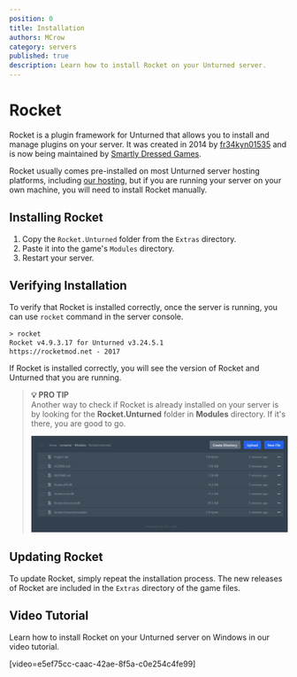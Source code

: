 ```yaml
---
position: 0
title: Installation
authors: MCrow
category: servers
published: true
description: Learn how to install Rocket on your Unturned server.
---
```


# Rocket
Rocket is a plugin framework for Unturned that allows you to install and manage plugins on your server. It was created in 2014 by [fr34kyn01535](https://github.com/fr34kyn01535) and is now being maintained by [Smartly Dressed Games](https://smartlydressedgames.com/).

Rocket usually comes pre-installed on most Unturned server hosting platforms, including [our hosting](/hosting), but if you are running your server on your own machine, you will need to install Rocket manually.

## Installing Rocket
1. Copy the `Rocket.Unturned` folder from the `Extras` directory.
2. Paste it into the game's `Modules` directory.
3. Restart your server.

## Verifying Installation
To verify that Rocket is installed correctly, once the server is running, you can use `rocket` command in the server console. 

```
> rocket
Rocket v4.9.3.17 for Unturned v3.24.5.1
https://rocketmod.net - 2017
```

If Rocket is installed correctly, you will see the version of Rocket and Unturned that you are running.

> **💡 PRO TIP**  
> Another way to check if Rocket is already installed on your server is by looking for the **Rocket.Unturned** folder in **Modules** directory. If it's there, you are good to go.
>
> ![rocket in modules](assets/rocket_in_modules.png)

## Updating Rocket
To update Rocket, simply repeat the installation process. The new releases of Rocket are included in the `Extras` directory of the game files.

## Video Tutorial
Learn how to install Rocket on your Unturned server on Windows in our video tutorial.

[video=e5ef75cc-caac-42ae-8f5a-c0e254c4fe99]